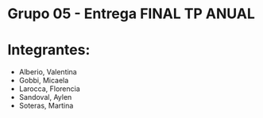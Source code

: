 
# Grupo 05 - Entrega FINAL TP ANUAL 
# Integrantes: 
- Alberio, Valentina
- Gobbi, Micaela
- Larocca, Florencia
- Sandoval, Aylen
- Soteras, Martina
